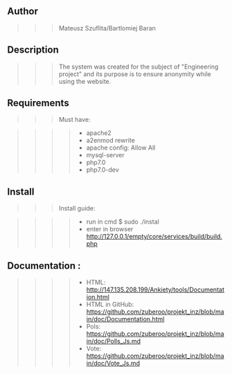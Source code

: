 ## Author
>>>Mateusz Szuflita/Bartlomiej Baran

## Description

>>>The system was created for the subject of "Engineering project" and its purpose is to ensure anonymity while using the website.

## Requirements
>>>Must have:

>>>>- apache2
>>>>- a2enmod rewrite
>>>>- apache config: Allow All
>>>>- mysql-server
>>>>- php7.0
>>>>- php7.0-dev

## Install
>>>Install guide:

>>>>- run in cmd $ sudo ./instal
>>>>- enter in browser http://127.0.0.1/empty/core/services/build/build.php

## Documentation :
>>>>- HTML:  http://147.135.208.199/Ankiety/tools/Documentation.html
>>>>- HTML in GitHub: https://github.com/zuberoo/projekt_inz/blob/main/doc/Documentation.html
>>>>- Pols: https://github.com/zuberoo/projekt_inz/blob/main/doc/Polls_Js.md
>>>>- Vote: https://github.com/zuberoo/projekt_inz/blob/main/doc/Vote_Js.md

